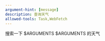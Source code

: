 ```yaml
---
argument-hint: [message]
description: 查询天气
allowed-tools: Task,WebFetch
---
```


搜索一下 $ARGUMENTS $ARGUMENTS 的天气